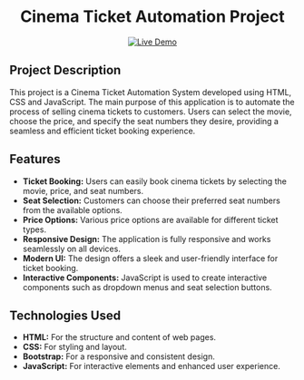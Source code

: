 <!-- Başlık -->
<h1 align="center">Cinema Ticket Automation Project</h1>

<!-- Canlı Demo ve Badges -->
<p align="center">
    <a href="https://ozfidanmert.github.io/Cinema-Ticket-Automation-Project/">
        <img src="https://img.shields.io/badge/Live-Demo-brightgreen" alt="Live Demo">
    </a>
</p>

<!-- Proje Tanımı -->
<h2>Project Description</h2>
<p>This project is a Cinema Ticket Automation System developed using HTML, CSS and JavaScript. The main purpose of this application is to automate the process of selling cinema tickets to customers. Users can select the movie, choose the price, and specify the seat numbers they desire, providing a seamless and efficient ticket booking experience.</p>

<!-- Features -->
<h2>Features</h2>
<ul>
    <li><strong>Ticket Booking:</strong> Users can easily book cinema tickets by selecting the movie, price, and seat numbers.</li>
    <li><strong>Seat Selection:</strong> Customers can choose their preferred seat numbers from the available options.</li>
    <li><strong>Price Options:</strong> Various price options are available for different ticket types.</li>
    <li><strong>Responsive Design:</strong> The application is fully responsive and works seamlessly on all devices.</li>
    <li><strong>Modern UI:</strong> The design offers a sleek and user-friendly interface for ticket booking.</li>
    <li><strong>Interactive Components:</strong> JavaScript is used to create interactive components such as dropdown menus and seat selection buttons.</li>
</ul>

<!-- Technologies Used -->
<h2>Technologies Used</h2>
<ul>
    <li><strong>HTML:</strong> For the structure and content of web pages.</li>
    <li><strong>CSS:</strong> For styling and layout.</li>
    <li><strong>Bootstrap:</strong> For a responsive and consistent design.</li>
    <li><strong>JavaScript:</strong> For interactive elements and enhanced user experience.</li>
</ul>
